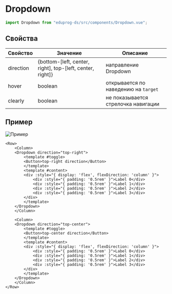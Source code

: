 # Dropdown

```js
import Dropdown from "eduprog-ds/src/components/Dropdown.vue";
```

## Свойства

| Свойство  | Значение                                                  | Описание                  |
| --------- | --------------------------------------------------------- | ------------------------- |
| direction | {bottom-[left, center, right], top-[left, center, right]} | направление Dropdown      |
| hover      | boolean                                                    | открывается по наведению на `target` |
| clearly      | boolean                                                    | не показывается стрелочка навигации |


## Пример

![Пример](https://i.imgur.com/mobbMGg.gif)

```vue
<Row>
    <Column>
    <Dropdown direction="top-right">
        <template #toggle>
        <Button>top-right direction</Button>
        </template>
        <template #content>
        <div :style="{ display: 'flex', flexDirection: 'column' }">
            <div :style="{ padding: '0.5rem' }">Label 0</div>
            <div :style="{ padding: '0.5rem' }">Label 1</div>
            <div :style="{ padding: '0.5rem' }">Label 2</div>
            <div :style="{ padding: '0.5rem' }">Label 3</div>
        </div>
        </template>
    </Dropdown>
    </Column>

    <Column>
    <Dropdown direction="top-center">
        <template #toggle>
        <Button>top-center direction</Button>
        </template>
        <template #content>
        <div :style="{ display: 'flex', flexDirection: 'column' }">
            <div :style="{ padding: '0.5rem' }">Label 0</div>
            <div :style="{ padding: '0.5rem' }">Label 1</div>
            <div :style="{ padding: '0.5rem' }">Label 2</div>
            <div :style="{ padding: '0.5rem' }">Label 3</div>
        </div>
        </template>
    </Dropdown>
    </Column>
</Row>
```
